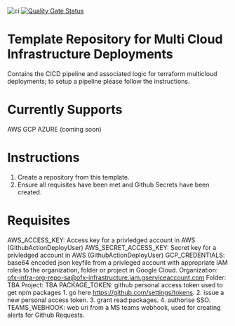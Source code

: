 ![ci](https://github.com/ofx-com/infra-gcp-core/workflows/ci/badge.svg)
[![Quality Gate Status](https://sonarcloud.io/api/project_badges/measure?project=infra-gcp-core&metric=alert_status&token=ecf6fb2772d178d90ff8f9f8b952524062ce8249)](https://sonarcloud.io/dashboard?id=ofx-com_template-sns-publisher)

# Template Repository for Multi Cloud Infrastructure Deployments
Contains the CICD pipeline and associated logic for terraform multicloud deployments; to setup a pipeline please follow the instructions.

# Currently Supports
AWS
GCP
AZURE (coming soon)

# Instructions
1. Create a repository from this template.
2. Ensure all requisites have been met and Github Secrets have been created.


# Requisites

AWS_ACCESS_KEY: Access key for a privledged account in AWS (GithubActionDeployUser)
AWS_SECRET_ACCESS_KEY: Secret key for a privledged account in AWS (GithubActionDeployUser)
GCP_CREDENTIALS: base64 encoded json keyfile from a privleged account with appropriate IAM roles to the organization, folder or project in Google Cloud. 
    Organization: ofx-infra-org-repo-sa@ofx-infrastructure.iam.gserviceaccount.com 
    Folder: TBA
    Project: TBA
PACKAGE_TOKEN: github personal access token used to get npm packages
    1. go here https://github.com/settings/tokens.
    2. issue a new personal access token.
    3. grant read:packages.
    4. authorise SSO.
TEAMS_WEBHOOK: web uri from a MS teams webhook, used for creating alerts for Github Requests.
